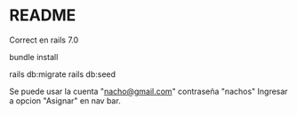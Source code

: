 # README

Correct en rails 7.0

bundle install

rails db:migrate
rails db:seed

Se puede usar la cuenta "nacho@gmail.com" contraseña "nachos"
Ingresar a opcion "Asignar" en nav bar.

